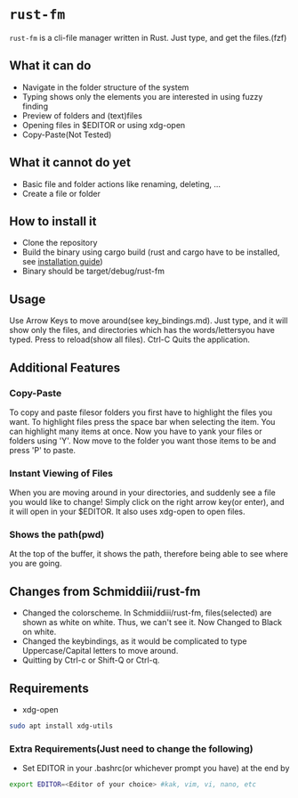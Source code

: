 # `rust-fm`
`rust-fm` is a cli-file manager written in Rust. Just type, and get the files.(fzf)

## What it can do
* Navigate in the folder structure of the system
* Typing shows only the elements you are interested in using fuzzy finding
* Preview of folders and (text)files
* Opening files in $EDITOR or using xdg-open
* Copy-Paste(Not Tested)

## What it cannot do yet
* Basic file and folder actions like renaming, deleting, ...
* Create a file or folder

## How to install it
* Clone the repository
* Build the binary using cargo build (rust and cargo have to be installed, see [installation guide](https://www.rust-lang.org/tools/install))
* Binary should be target/debug/rust-fm

## Usage
Use Arrow Keys to move around(see key_bindings.md). 
Just type, and it will show only the files, and directories which has the words/lettersyou have typed.
Press <esc> to reload(show all files).
Ctrl-C Quits the application. 

## Additional Features

### Copy-Paste
To copy and paste filesor folders you first have to highlight the files you want. To highlight files press the space bar when selecting the item. You can highlight many items at once. Now you have to yank your files or folders using 'Y'. Now move to the folder you want those items to be and press 'P' to paste.

### Instant Viewing of Files
When you are moving around in your directories, and suddenly see a file you would like to change!
Simply click on the right arrow key(or enter), and it will open in your $EDITOR. It also uses xdg-open to open files.

### Shows the path(pwd)
At the top of the buffer, it shows the path, therefore being able to see where you are going.

## Changes from Schmiddiii/rust-fm
* Changed the colorscheme. In Schmiddiii/rust-fm, files(selected) are shown as white on white. Thus, we can't see it. Now Changed to Black on white.
* Changed the keybindings, as it would be complicated to type Uppercase/Capital letters to move around. 
* Quitting by Ctrl-c or Shift-Q or Ctrl-q.

## Requirements
* xdg-open
```sh
sudo apt install xdg-utils
```

### Extra Requirements(Just need to change the following)
* Set EDITOR in your .bashrc(or whichever prompt you have) at the end by 
```sh
export EDITOR=<Editor of your choice> #kak, vim, vi, nano, etc
```
